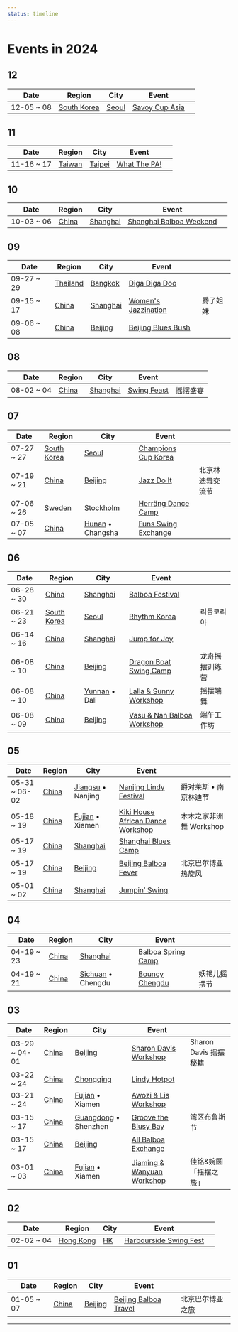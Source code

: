 ```yaml
---
status: timeline
---
```


# Events in 2024

## 12

| Date | Region | City | Event | |
| --- | --- | --- | --- | --- |
| 12-05 ~ 08 | [South Korea](2024/ko_KR/index.md) | [Seoul](2024/ko_KR/Seoul.md) | [Savoy Cup Asia](2024/ko_KR/savoy-cup-asia.md) |  |

## 11

| Date | Region | City | Event | |
| --- | --- | --- | --- | --- |
| 11-16 ~ 17 | [Taiwan](2024/zh_TW/index.md) | [Taipei](2024/zh_TW/Taipei.md) | [What The PA!](2024/zh_TW/what-the-pa.md) |  |

## 10

| Date | Region | City | Event | |
| --- | --- | --- | --- | --- |
| 10-03 ~ 06 | [China](2024/zh_CN/index.md) | [Shanghai](2024/zh_CN/Shanghai.md) | [Shanghai Balboa Weekend](2024/zh_CN/shanghai-balboa-weekend.md) |  |

## 09

| Date | Region | City | Event | |
| --- | --- | --- | --- | --- |
| 09-27 ~ 29 | [Thailand](2024/th_TH/index.md) | [Bangkok](2024/th_TH/Bangkok.md) | [Diga Diga Doo](2024/th_TH/diga-diga-doo.md) |  |
| 09-15 ~ 17 | [China](2024/zh_CN/index.md) | [Shanghai](2024/zh_CN/Shanghai.md) | [Women's Jazzination](2024/zh_CN/womens-jazzination.md) | 爵了姐妹 |
| 09-06 ~ 08 | [China](2024/zh_CN/index.md) | [Beijing](2024/zh_CN/Beijing.md) | [Beijing Blues Bush](2024/zh_CN/beijing-blues-bush.md) |  |

## 08

| Date | Region | City | Event | |
| --- | --- | --- | --- | --- |
| 08-02 ~ 04 | [China](2024/zh_CN/index.md) | [Shanghai](2024/zh_CN/Shanghai.md) | [Swing Feast](2024/zh_CN/swing-feast.md) | 摇摆盛宴 |

## 07

| Date | Region | City | Event | |
| --- | --- | --- | --- | --- |
| 07-27 ~ 27 | [South Korea](2024/ko_KR/index.md) | [Seoul](2024/ko_KR/Seoul.md) | [Champions Cup Korea](2024/ko_KR/champions-cup-korea.md) |  |
| 07-19 ~ 21 | [China](2024/zh_CN/index.md) | [Beijing](2024/zh_CN/Beijing.md) | [Jazz Do It](2024/zh_CN/jazz-do-it.md) | 北京林迪舞交流节 |
| 07-06 ~ 26 | [Sweden](2024/sv_SE/index.md) | [Stockholm](2024/sv_SE/Stockholm.md) | [Herräng Dance Camp](2024/sv_SE/herrang-dance-camp.md) |  |
| 07-05 ~ 07 | [China](2024/zh_CN/index.md) | [Hunan](2024/zh_CN/Hunan.md) • Changsha | [Funs Swing Exchange](2024/zh_CN/funs-swing-exchange.md) |  |

## 06

| Date | Region | City | Event | |
| --- | --- | --- | --- | --- |
| 06-28 ~ 30 | [China](2024/zh_CN/index.md) | [Shanghai](2024/zh_CN/Shanghai.md) | [Balboa Festival](2024/zh_CN/balboa-festival.md) |  |
| 06-21 ~ 23 | [South Korea](2024/ko_KR/index.md) | [Seoul](2024/ko_KR/Seoul.md) | [Rhythm Korea](2024/ko_KR/rhythm-korea.md) | 리듬코리아 |
| 06-14 ~ 16 | [China](2024/zh_CN/index.md) | [Shanghai](2024/zh_CN/Shanghai.md) | [Jump for Joy](2024/zh_CN/jump-for-joy.md) |  |
| 06-08 ~ 10 | [China](2024/zh_CN/index.md) | [Beijing](2024/zh_CN/Beijing.md) | [Dragon Boat Swing Camp](2024/zh_CN/dragon-boat-swing-camp.md) | 龙舟摇摆训练营 |
| 06-08 ~ 10 | [China](2024/zh_CN/index.md) | [Yunnan](2024/zh_CN/Yunnan.md) • Dali | [Lalla & Sunny Workshop](2024/zh_CN/dali-lalla-n-sunny-workshop.md) | 摇摆端舞 |
| 06-08 ~ 09 | [China](2024/zh_CN/index.md) | [Beijing](2024/zh_CN/Beijing.md) | [Vasu & Nan Balboa Workshop](2024/zh_CN/vasu-n-nan-balboa-workshop.md) | 端午工作坊 |

## 05

| Date | Region | City | Event | |
| --- | --- | --- | --- | --- |
| 05-31 ~ 06-02 | [China](2024/zh_CN/index.md) | [Jiangsu](2024/zh_CN/Jiangsu.md) • Nanjing | [Nanjing Lindy Festival](2024/zh_CN/nanjing-lindy-festival.md) | 爵对莱斯 • 南京林迪节 |
| 05-18 ~ 19 | [China](2024/zh_CN/index.md) | [Fujian](2024/zh_CN/Fujian.md) • Xiamen | [Kiki House African Dance Workshop](2024/zh_CN/xiamen-kiki-house-african-dance-workshop.md) | 木木之家非洲舞 Workshop |
| 05-17 ~ 19 | [China](2024/zh_CN/index.md) | [Shanghai](2024/zh_CN/Shanghai.md) | [Shanghai Blues Camp](2024/zh_CN/shanghai-blues-camp.md) |  |
| 05-17 ~ 19 | [China](2024/zh_CN/index.md) | [Beijing](2024/zh_CN/Beijing.md) | [Beijing Balboa Fever](2024/zh_CN/beijing-balboa-fever.md) | 北京巴尔博亚热旋风 |
| 05-01 ~ 02 | [China](2024/zh_CN/index.md) | [Shanghai](2024/zh_CN/Shanghai.md) | [Jumpin’ Swing](2024/zh_CN/jumping-swing.md) |  |

## 04

| Date | Region | City | Event | |
| --- | --- | --- | --- | --- |
| 04-19 ~ 23 | [China](2024/zh_CN/index.md) | [Shanghai](2024/zh_CN/Shanghai.md) | [Balboa Spring Camp](2024/zh_CN/balboa-spring-camp.md) |  |
| 04-19 ~ 21 | [China](2024/zh_CN/index.md) | [Sichuan](2024/zh_CN/Sichuan.md) • Chengdu | [Bouncy Chengdu](2024/zh_CN/bouncy-chengdu.md) | 妖艳儿摇摆节 |

## 03

| Date | Region | City | Event | |
| --- | --- | --- | --- | --- |
| 03-29 ~ 04-01 | [China](2024/zh_CN/index.md) | [Beijing](2024/zh_CN/Beijing.md) | [Sharon Davis Workshop](2024/zh_CN/beijing-sharon-davis-workshop.md) | Sharon Davis 摇摆秘籍 |
| 03-22 ~ 24 | [China](2024/zh_CN/index.md) | [Chongqing](2024/zh_CN/Chongqing.md) | [Lindy Hotpot](2024/zh_CN/lindy-hotpot.md) |  |
| 03-21 ~ 24 | [China](2024/zh_CN/index.md) | [Fujian](2024/zh_CN/Fujian.md) • Xiamen | [Awozi & Lis Workshop](2024/zh_CN/xiamen-awozi-n-lis-workshop.md) |  |
| 03-15 ~ 17 | [China](2024/zh_CN/index.md) | [Guangdong](2024/zh_CN/Guangdong.md) • Shenzhen | [Groove the Blusy Bay](2024/zh_CN/groove-the-blusy-bay.md) | 湾区布鲁斯节 |
| 03-15 ~ 17 | [China](2024/zh_CN/index.md) | [Beijing](2024/zh_CN/Beijing.md) | [All Balboa Exchange](2024/zh_CN/all-balboa-exchange.md) |  |
| 03-01 ~ 03 | [China](2024/zh_CN/index.md) | [Fujian](2024/zh_CN/Fujian.md) • Xiamen | [Jiaming & Wanyuan Workshop](2024/zh_CN/xiamen-jiaming-n-wanyuan-workshop.md) | 佳铭&婉圆「摇摆之旅」 |

## 02

| Date | Region | City | Event | |
| --- | --- | --- | --- | --- |
| 02-02 ~ 04 | [Hong Kong](2024/zh_HK/index.md) | [HK](2024/zh_HK/HK.md) | [Harbourside Swing Fest](2024/zh_HK/harbourside-swing-fest.md) |  |

## 01

| Date | Region | City | Event | |
| --- | --- | --- | --- | --- |
| 01-05 ~ 07 | [China](2024/zh_CN/index.md) | [Beijing](2024/zh_CN/Beijing.md) | [Beijing Balboa Travel](2024/zh_CN/beijing-balboa-travel.md) | 北京巴尔博亚之旅 |

---

